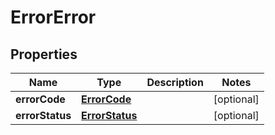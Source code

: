 
# ErrorError

## Properties
Name | Type | Description | Notes
------------ | ------------- | ------------- | -------------
**errorCode** | [**ErrorCode**](ErrorCode.md) |  |  [optional]
**errorStatus** | [**ErrorStatus**](ErrorStatus.md) |  |  [optional]



